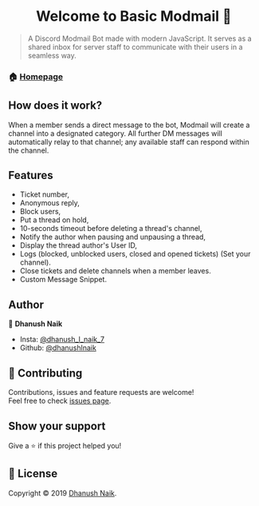 <h1 align="center">Welcome to Basic Modmail 👋</h1>

> A Discord Modmail Bot made with modern JavaScript.
> It serves as a shared inbox for server staff to communicate with their users in a seamless way.

### 🏠 [Homepage](https://github.com/dhanushlnaik/Basic-Discord-Modmail/edit/main/README.md)

## How does it work?
When a member sends a direct message to the bot, Modmail will create a channel into a designated category. All further DM messages will automatically relay to that channel; any available staff can respond within the channel.

## Features
* Ticket number,
* Anonymous reply,
* Block users,
* Put a thread on hold,
* 10-seconds timeout before deleting a thread's channel,
* Notify the author when pausing and unpausing a thread,
* Display the thread author's User ID,
* Logs (blocked, unblocked users, closed and opened tickets) (Set your channel).
* Close tickets and delete channels when a member leaves.
* Custom Message Snippet.

## Author

👤 **Dhanush Naik**

* Insta: [@dhanush_l_naik_7](https://instagram.com/dhanush_l_naik_7)
* Github: [@dhanushlnaik](https://github.com/dhanushlnaik)

## 🤝 Contributing

Contributions, issues and feature requests are welcome!<br />Feel free to check [issues page](https://github.com/dhanushlnaik/Basic-Discord-Modmail/issues).

## Show your support

Give a ⭐️ if this project helped you!

## 📝 License

Copyright © 2019 [Dhanush Naik](https://github.com/dhanushlnaik).<br />
